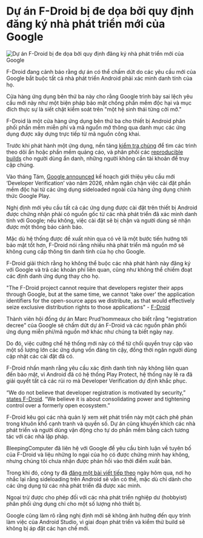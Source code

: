 # Dự án F-Droid bị đe dọa bởi quy định đăng ký nhà phát triển mới của Google

![Dự án F-Droid bị đe dọa bởi quy định đăng ký nhà phát triển mới của Google](https://www.bleepstatic.com/content/hl-images/2024/02/08/Android.jpg)

F-Droid đang cảnh báo rằng dự án có thể chấm dứt do các yêu cầu mới của Google bắt buộc tất cả nhà phát triển Android phải xác minh danh tính của họ.

Cửa hàng ứng dụng bên thứ ba này cho rằng Google trình bày sai lệch yêu cầu mới này như một biện pháp bảo mật chống phần mềm độc hại và mục đích thực sự là siết chặt kiểm soát trên "một hệ sinh thái từng cởi mở."

F-Droid là một cửa hàng ứng dụng bên thứ ba cho thiết bị Android phân phối phần mềm miễn phí và mã nguồn mở thông qua danh mục các ứng dụng được xây dựng trực tiếp từ mã nguồn công khai.

Trước khi phát hành một ứng dụng, nền tảng [kiểm tra chúng](http://f-droid.org/en/docs/Anti-Features/) để tìm các trình theo dõi ẩn hoặc phần mềm quảng cáo, và phân phối các [reproducible builds](https://f-droid.org/en/docs/Reproducible%5FBuilds/) cho người dùng ẩn danh, những người không cần tài khoản để truy cập chúng.

Vào tháng Tám, [Google announced](https://www.bleepingcomputer.com/news/security/google-to-verify-all-android-devs-to-protect-users-from-malware/) kế hoạch giới thiệu yêu cầu mới ‘Developer Verification’ vào năm 2026, nhằm ngăn chặn việc cài đặt phần mềm độc hại từ các ứng dụng sideloaded ngoài cửa hàng ứng dụng chính thức Google Play.

Nghị định mới yêu cầu tất cả các ứng dụng được cài đặt trên thiết bị Android được chứng nhận phải có nguồn gốc từ các nhà phát triển đã xác minh danh tính với Google; nếu không, việc cài đặt sẽ bị chặn và người dùng sẽ nhận được một thông báo cảnh báo.

Mặc dù hệ thống được đề xuất nhìn qua có vẻ là một bước tiến hướng tới bảo mật tốt hơn, F-Droid nói rằng nhiều nhà phát triển mã nguồn mở sẽ không cung cấp thông tin danh tính của họ cho Google.

F-Droid giải thích rằng họ không thể buộc các nhà phát hành này đăng ký với Google và trả các khoản phí liên quan, cũng như không thể chiếm đoạt các định danh ứng dụng thay cho họ.

"The F-Droid project cannot require that developers register their apps through Google, but at the same time, we cannot 'take over' the application identifiers for the open-source apps we distribute, as that would effectively seize exclusive distribution rights to those applications" - [F-Droid](https://f-droid.org/en/2025/09/29/google-developer-registration-decree.html)

Thành viên hội đồng dự án Marc Prud'hommeaux cho biết rằng "registration decree" của Google sẽ chấm dứt dự án F-Droid và các nguồn phân phối ứng dụng miễn phí/mã nguồn mở khác như chúng ta biết ngày nay.

Do đó, việc cưỡng chế hệ thống mới này có thể từ chối quyền truy cập vào một số lượng lớn các ứng dụng vốn đáng tin cậy, đồng thời ngăn người dùng cập nhật các cài đặt đã có.

F-Droid nhấn mạnh rằng yêu cầu xác định danh tính này không liên quan đến bảo mật, vì Android đã có hệ thống Play Protect, hệ thống này lẽ ra đã giải quyết tất cả các rủi ro mà Developer Verification dự định khắc phục.

“We do not believe that developer registration is motivated by security,” [states F-Droid](https://f-droid.org/en/2025/09/29/google-developer-registration-decree.html). “We believe it is about consolidating power and tightening control over a formerly open ecosystem.”

F-Droid kêu gọi các nhà quản lý xem xét phát triển này một cách phê phán trong khuôn khổ cạnh tranh và quyền số. Dự án cũng khuyến khích các nhà phát triển và người dùng vận động cho tự do phần mềm bằng cách tương tác với các nhà lập pháp.

BleepingComputer đã liên hệ với Google để yêu cầu bình luận về tuyên bố của F-Droid và liệu những lo ngại của họ có được chứng minh hay không, nhưng chúng tôi chưa nhận được phản hồi vào thời điểm xuất bản.

Trong khi đó, công ty đã [đăng một bài viết tiếp theo](https://android-developers.googleblog.com/2025/09/lets-talk-security-answering-your-top.html) ngày hôm qua, nơi họ nhắc lại rằng sideloading trên Android sẽ vẫn có thể, mặc dù chỉ dành cho các ứng dụng từ các nhà phát triển đã được xác minh.

Ngoại trừ được cho phép đối với các nhà phát triển nghiệp dư (hobbyist) phân phối ứng dụng chỉ cho một số lượng nhỏ thiết bị.

Google cũng làm rõ rằng nghị định mới sẽ không ảnh hưởng đến quy trình làm việc của Android Studio, vì giai đoạn phát triển và kiểm thử build sẽ không bị áp đặt các hạn chế mới.
